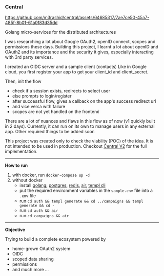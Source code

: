 ### Central

https://github.com/m3rashid/central/assets/64685317/7ae7ce50-45a7-485f-8b01-61a0f83d35dd

Golang micro-services for the distributed architectures

I was researching a lot about Google OAuth2, openID connect, scopes and permissions these days. Building this project, I learnt a lot about openID and OAuth2 and its importance and the security it gives, especially interacting with 3rd party services.

I created an OIDC server and a sample client (contacts)
Like in Google cloud, you first register your app to get your client_id and client_secret.

Then, init the flow
- check if a session exists, redirects to select user
- else prompts to login/register
- after successful flow, gives a callback on the app's success redirect url 
- and vice versa with failure
- scopes are not yet handled on the frontend

There are a lot of nuances and flaws in this flow as of now (v1 quickly built in 2 days).
Currently, it can run on its own to manage users in any external app. Other required things to be added soon

This project was created only to check the viability (POC) of the idea. It is not intended to be used in production. Checkout [Central V2](https://github.com/m3rashid/central-v2) for the full implementation.

---

**How to run**

1. with docker, run `docker-compose up -d`
2. without docker
   - install [golang](https://golang.org/doc/install), [postgres](https://www.postgresql.org/download/), [redis](https://redis.io/download), [air](github.com/cosmtrek/air@latest), [templ cli](github.com/a-h/templ/cmd/templ@latest)
   - put the required environment variables in the `sample.env` file into a `.env` file
   - run `cd auth && templ generate && cd ../campaigns && templ generate && cd -`
   - run `cd auth && air`
   - run `cd campaigns && air`

---

**Objective**

Trying to build a complete ecosystem powered by

- home-grown OAuth2 system
- OIDC
- scoped data sharing
- permissions
- and much more ...
